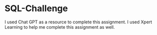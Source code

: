 # SQL-Challenge
I used Chat GPT as a resource to complete this assignment.
I used Xpert Learning to help me complete this assignment as well.
